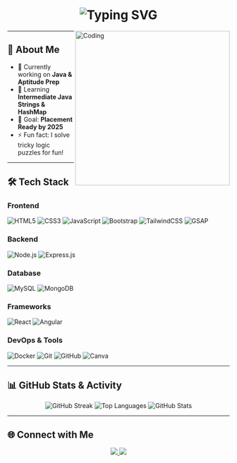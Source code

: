 <!-- Animated Greeting -->
<h1 align="center">
  <img src="https://readme-typing-svg.herokuapp.com?font=Fira+Code&pause=1000&color=F72C7D&center=true&vCenter=true&width=500&lines=👋+Hi%2C+I'm+Karthi+Keyan;💻+Software+Developer;🚀+Placement+Prep+Enthusiast;📚+Lifelong+Learner" alt="Typing SVG" />
</h1>

<!-- Animated Coding GIF -->
<img align="right" alt="Coding" width="350" src="https://media.giphy.com/media/qgQUggAC3Pfv687qPC/giphy.gif">

---

## 📌 About Me
- 🔭 Currently working on **Java & Aptitude Prep**
- 🌱 Learning **Intermediate Java Strings & HashMap**
- 🎯 Goal: **Placement Ready by 2025**
- ⚡ Fun fact: I solve tricky logic puzzles for fun!

---

## 🛠️ Tech Stack

### **Frontend**
![HTML5](https://img.shields.io/badge/HTML5-E34F26?style=for-the-badge&logo=html5&logoColor=white)
![CSS3](https://img.shields.io/badge/CSS3-1572B6?style=for-the-badge&logo=css3&logoColor=white)
![JavaScript](https://img.shields.io/badge/JavaScript-F7DF1E?style=for-the-badge&logo=javascript&logoColor=black)
![Bootstrap](https://img.shields.io/badge/Bootstrap-563D7C?style=for-the-badge&logo=bootstrap&logoColor=white)
![TailwindCSS](https://img.shields.io/badge/Tailwind_CSS-38B2AC?style=for-the-badge&logo=tailwind-css&logoColor=white)
![GSAP](https://img.shields.io/badge/GSAP-88CE02?style=for-the-badge&logo=greensock&logoColor=white)

### **Backend**
![Node.js](https://img.shields.io/badge/Node.js-339933?style=for-the-badge&logo=nodedotjs&logoColor=white)
![Express.js](https://img.shields.io/badge/Express.js-000000?style=for-the-badge&logo=express&logoColor=white)

### **Database**
![MySQL](https://img.shields.io/badge/MySQL-005C84?style=for-the-badge&logo=mysql&logoColor=white)
![MongoDB](https://img.shields.io/badge/MongoDB-47A248?style=for-the-badge&logo=mongodb&logoColor=white)

### **Frameworks**
![React](https://img.shields.io/badge/React-61DAFB?style=for-the-badge&logo=react&logoColor=black)
![Angular](https://img.shields.io/badge/Angular-DD0031?style=for-the-badge&logo=angular&logoColor=white)

### **DevOps & Tools**
![Docker](https://img.shields.io/badge/Docker-2496ED?style=for-the-badge&logo=docker&logoColor=white)
![Git](https://img.shields.io/badge/Git-F05032?style=for-the-badge&logo=git&logoColor=white)
![GitHub](https://img.shields.io/badge/GitHub-100000?style=for-the-badge&logo=github&logoColor=white)
![Canva](https://img.shields.io/badge/Canva-00C4CC?style=for-the-badge&logo=canva&logoColor=white)

---

## 📊 GitHub Stats & Activity

<div align="center">

![GitHub Streak](https://streak-stats.demolab.com?user=kathikeyan-007&theme=radical&hide_border=true)
![Top Languages](https://github-readme-stats.vercel.app/api/top-langs/?username=kathikeyan-007&layout=compact&theme=radical)
![GitHub Stats](https://github-readme-stats.vercel.app/api?username=kathikeyan-007&show_icons=true&theme=radical)

</div>

---

## 🌐 Connect with Me  
<p align="center">
  <a href="https://www.linkedin.com/in/karthikeyan-c-660567259/">
    <img src="https://img.shields.io/badge/-LinkedIn-blue?style=for-the-badge&logo=Linkedin&logoColor=white" />
  </a>
  <a href="mailto:karthikeyan@example.com">
    <img src="https://img.shields.io/badge/Email-D14836?style=for-the-badge&logo=gmail&logoColor=white" />
  </a>
</p>
